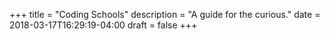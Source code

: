 +++
title = "Coding Schools"
description = "A guide for the curious."
date = 2018-03-17T16:29:19-04:00
draft = false
+++
